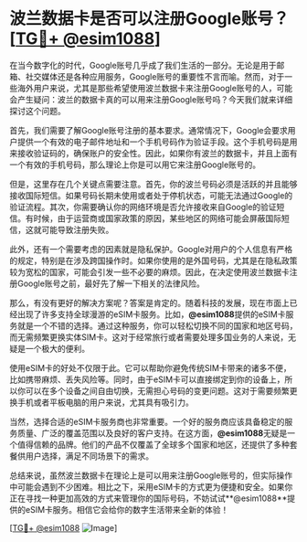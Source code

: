 # 波兰数据卡是否可以注册Google账号？[[TG💪+ @esim1088](https://t.me/s/esim1088)]

在当今数字化的时代，Google账号几乎成了我们生活的一部分。无论是用于邮箱、社交媒体还是各种应用服务，Google账号的重要性不言而喻。然而，对于一些海外用户来说，尤其是那些希望使用波兰数据卡来注册Google账号的人，可能会产生疑问：波兰的数据卡真的可以用来注册Google账号吗？今天我们就来详细探讨这个问题。

首先，我们需要了解Google账号注册的基本要求。通常情况下，Google会要求用户提供一个有效的电子邮件地址和一个手机号码作为验证手段。这个手机号码是用来接收验证码的，确保账户的安全性。因此，如果你有波兰的数据卡，并且上面有一个有效的手机号码，那么理论上你是可以用它来注册Google账号的。

但是，这里存在几个关键点需要注意。首先，你的波兰号码必须是活跃的并且能够接收国际短信。如果号码长期未使用或者处于停机状态，可能无法通过Google的验证流程。其次，你需要确认你的网络环境是否允许接收来自Google的验证短信。有时候，由于运营商或国家政策的原因，某些地区的网络可能会屏蔽国际短信，这就可能导致注册失败。

此外，还有一个需要考虑的因素就是隐私保护。Google对用户的个人信息有严格的规定，特别是在涉及跨国操作时。如果你使用的是外国号码，尤其是在隐私政策较为宽松的国家，可能会引发一些不必要的麻烦。因此，在决定使用波兰数据卡注册Google账号之前，最好先了解一下相关的法律风险。

那么，有没有更好的解决方案呢？答案是肯定的。随着科技的发展，现在市面上已经出现了许多支持全球漫游的eSIM卡服务。比如，**@esim1088**提供的eSIM卡服务就是一个不错的选择。通过这种服务，你可以轻松切换不同的国家和地区号码，而无需频繁更换实体SIM卡。这对于经常旅行或者需要处理多国业务的人来说，无疑是一个极大的便利。

使用eSIM卡的好处不仅限于此。它可以帮助你避免传统SIM卡带来的诸多不便，比如携带麻烦、丢失风险等。同时，由于eSIM卡可以直接绑定到你的设备上，所以你可以在多个设备之间自由切换，无需担心号码的变更问题。这对于需要频繁更换手机或者平板电脑的用户来说，尤其具有吸引力。

当然，选择合适的eSIM卡服务商也非常重要。一个好的服务商应该具备稳定的服务质量、广泛的覆盖范围以及良好的客户支持。在这方面，**@esim1088**无疑是一个值得信赖的品牌。他们的产品不仅覆盖了全球多个国家和地区，还提供了多种套餐供用户选择，满足不同场景下的需求。

总结来说，虽然波兰数据卡在理论上是可以用来注册Google账号的，但实际操作中可能会遇到不少困难。相比之下，采用eSIM卡的方式更为便捷和安全。如果你正在寻找一种更加高效的方式来管理你的国际号码，不妨试试**@esim1088**提供的eSIM卡服务。相信它会给你的数字生活带来全新的体验！

[[TG💪+ @esim1088](https://t.me/s/esim1088) ![Image](https://i.postimg.cc/4NQfJmqS/Snipaste-2025-05-13-00-14-12.png)]